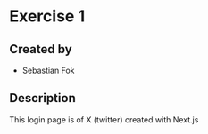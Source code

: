 # Exercise 1

## Created by
- Sebastian Fok

## Description
This login page is of X (twitter) created with Next.js